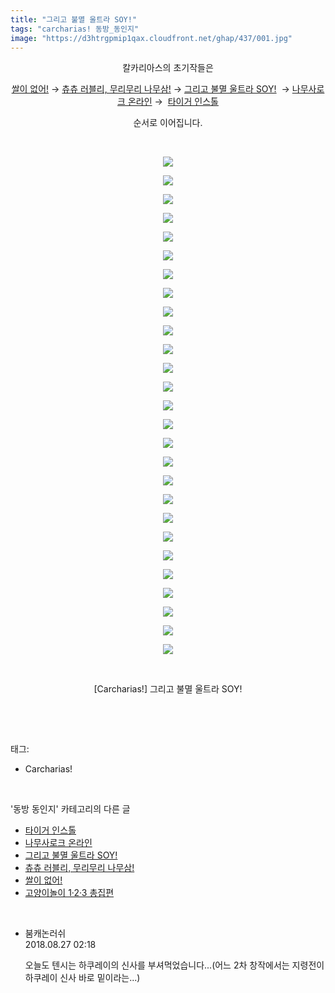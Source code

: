 ```yaml
---
title: "그리고 불멸 울트라 SOY!"
tags: "carcharias! 동방_동인지"
image: "https://d3htrgpmip1qax.cloudfront.net/ghap/437/001.jpg"
---
```

<div class="article">
<p style="text-align: center; clear: none; float: none;">칼카리아스의 초기작들은</p>
<p style="text-align: center; clear: none; float: none;"><a href="http://ghaptouhou.tistory.com/435" target="_blank">쌀이 없어!</a> → <a href="http://ghaptouhou.tistory.com/436" target="_blank">츄츄 러블리, 무리무리 나무삼!</a> → <a href="http://ghaptouhou.tistory.com/437" target="_blank">그리고 불멸 울트라 SOY!</a>  → <a href="http://ghaptouhou.tistory.com/438" target="_blank">나무사로크 온라인</a> →  <a href="http://ghaptouhou.tistory.com/439" target="_blank">타이거 인스톨</a></p>
<p style="text-align: center; clear: none; float: none;">순서로 이어집니다.</p>
<p style="text-align: center; clear: none; float: none;"><br/></p>
<p style="text-align: center; clear: none; float: none;"><img src="{{ site.imgserver5 }}/ghap/437/001.jpg"/></p>
<p style="text-align: center; clear: none; float: none;"><img src="{{ site.imgserver5 }}/ghap/437/002.jpg"/></p>
<p style="text-align: center; clear: none; float: none;"><img src="{{ site.imgserver5 }}/ghap/437/003.jpg"/></p>
<p style="text-align: center; clear: none; float: none;"><img src="{{ site.imgserver5 }}/ghap/437/004.jpg"/></p>
<p style="text-align: center; clear: none; float: none;"><img src="{{ site.imgserver5 }}/ghap/437/005.jpg"/></p>
<p style="text-align: center; clear: none; float: none;"><img src="{{ site.imgserver5 }}/ghap/437/006.jpg"/></p>
<p style="text-align: center; clear: none; float: none;"><img src="{{ site.imgserver5 }}/ghap/437/007.jpg"/></p>
<p style="text-align: center; clear: none; float: none;"><img src="{{ site.imgserver5 }}/ghap/437/008.jpg"/></p>
<p style="text-align: center; clear: none; float: none;"><img src="{{ site.imgserver5 }}/ghap/437/009.jpg"/></p>
<p style="text-align: center; clear: none; float: none;"><img src="{{ site.imgserver5 }}/ghap/437/010.jpg"/></p>
<p style="text-align: center; clear: none; float: none;"><img src="{{ site.imgserver5 }}/ghap/437/011.jpg"/></p>
<p style="text-align: center; clear: none; float: none;"><img src="{{ site.imgserver5 }}/ghap/437/012.jpg"/></p>
<p style="text-align: center; clear: none; float: none;"><img src="{{ site.imgserver5 }}/ghap/437/013.jpg"/></p>
<p style="text-align: center; clear: none; float: none;"><img src="{{ site.imgserver5 }}/ghap/437/014.jpg"/></p>
<p style="text-align: center; clear: none; float: none;"><img src="{{ site.imgserver5 }}/ghap/437/015.jpg"/></p>
<p style="text-align: center; clear: none; float: none;"><img src="{{ site.imgserver5 }}/ghap/437/016.jpg"/></p>
<p style="text-align: center; clear: none; float: none;"><img src="{{ site.imgserver5 }}/ghap/437/017.jpg"/></p>
<p style="text-align: center; clear: none; float: none;"><img src="{{ site.imgserver5 }}/ghap/437/018.jpg"/></p>
<p style="text-align: center; clear: none; float: none;"><img src="{{ site.imgserver5 }}/ghap/437/019.jpg"/></p>
<p style="text-align: center; clear: none; float: none;"><img src="{{ site.imgserver5 }}/ghap/437/020.jpg"/></p>
<p style="text-align: center; clear: none; float: none;"><img src="{{ site.imgserver5 }}/ghap/437/021.jpg"/></p>
<p style="text-align: center; clear: none; float: none;"><img src="{{ site.imgserver5 }}/ghap/437/022.jpg"/></p>
<p style="text-align: center; clear: none; float: none;"><img src="{{ site.imgserver5 }}/ghap/437/023.jpg"/></p>
<p style="text-align: center; clear: none; float: none;"><img src="{{ site.imgserver5 }}/ghap/437/024.jpg"/></p>
<p style="text-align: center; clear: none; float: none;"><img src="{{ site.imgserver5 }}/ghap/437/025.jpg"/></p>
<p style="text-align: center; clear: none; float: none;"><img src="{{ site.imgserver5 }}/ghap/437/026.jpg"/></p>
<p style="text-align: center; clear: none; float: none;"><img src="{{ site.imgserver5 }}/ghap/437/027.jpg"/></p>
<p style="text-align: center; clear: none; float: none;"><br/></p>
<p style="text-align: center; clear: none; float: none;">[Carcharias!] 그리고 불멸 울트라 SOY!</p>
<p><br/></p>
</div><br/>
<div class="tagTrail">
<p>태그: </p>
<ul>
<li>Carcharias!</li>
</ul>
</div><br/>
<div class="another">
<p>'동방 동인지' 카테고리의 다른 글</p>
<ul>
<li><a href="/ghap_439">타이거 인스톨</a></li>
<li><a href="/ghap_438">나무사로크 온라인</a></li>
<li><a href="/ghap_437">그리고 불멸 울트라 SOY!</a></li>
<li><a href="/ghap_436">츄츄 러블리, 무리무리 나무삼!</a></li>
<li><a href="/ghap_435">쌀이 없어!</a></li>
<li><a href="/ghap_434">고양이놀이 1·2·3 총집편</a></li>
</ul>
</div><br/>
<div class="cb_module cb_fluid">
<div class="cb_wrt cb_profile">
<div class="comment">
<ul>
<li class="cb_thumb_off" id="comment15318264">
<div class="cb_comment_area">
<div class="cb_info_area">
<div class="cb_section">
<span class="cb_nick_name">붐캐논러쉬</span>
</div>
<div class="cb_section">
<span class="cb_date">2018.08.27 02:18 </span>
</div>
</div>
<div class="cb_dsc_comment">
<p class="cb_dsc">
											오늘도 텐시는 하쿠레이의 신사를 부셔먹었습니다...(어느 2차 창작에서는 지령전이 하쿠레이 신사 바로 밑이라는...)
										</p>
</div>
</div></li>
</ul>
</div>
</div><!-- commentList close -->
</div><br/>
